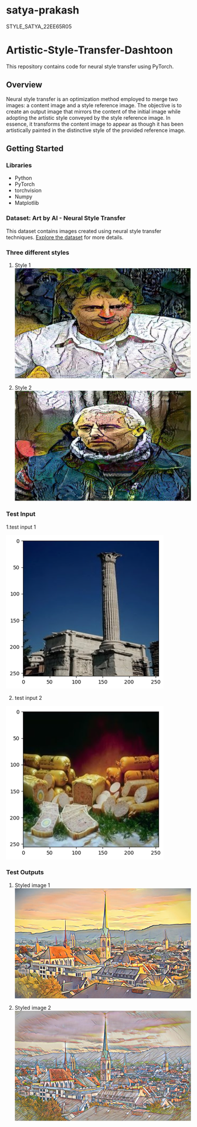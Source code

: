 # satya-prakash
STYLE_SATYA_22EE65R05
# Artistic-Style-Transfer-Dashtoon

This repository contains code for neural style transfer using PyTorch.

## Overview

Neural style transfer is an optimization method employed to merge two images: a content image and a style reference image. The objective is to create an output image that mirrors the content of the initial image while adopting the artistic style conveyed by the style reference image. In essence, it transforms the content image to appear as though it has been artistically painted in the distinctive style of the provided reference image.
## Getting Started

### Libraries

- Python
- PyTorch
- torchvision
- Numpy
- Matplotlib

### Dataset: Art by AI - Neural Style Transfer

This dataset contains images created using neural style transfer techniques. [Explore the dataset](https://www.kaggle.com/datasets/vbookshelf/art-by-ai-neural-style-transfer) for more details.

### Three different styles

1.  Style 1
   ![Alt Text](https://github.com/satyaprakash009/satya-prakash/blob/main/output_images/a_style_1.jpg)

2.  Style 2
   ![Alt Text](https://github.com/satyaprakash009/satya-prakash/blob/main/output_images/a_style_2.jpg)


### Test Input
1.test input 1

![Alt Text](https://github.com/satyaprakash009/satya-prakash/blob/main/output_images/a_raw_1.png)

2. test input 2
  
![Alt Text](https://github.com/satyaprakash009/satya-prakash/blob/main/output_images/a_raw_2.png) 

### Test Outputs

1.  Styled image 1
   ![Alt Text](https://github.com/Basheer22EE65R19/Artistic-Style-Transfer-Dashtoon/blob/main/Images/Test_output/cuphead-zurich.jpeg)

2.  Styled image 2
   ![Alt Text](https://github.com/Basheer22EE65R19/Artistic-Style-Transfer-Dashtoon/blob/main/Images/Test_output/mosaic-zurich.jpeg)


